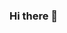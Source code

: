### Hi there 👋

<!--
**CGBalieiro/CGBalieiro** is a ✨ _special_ ✨ repository because its `README.md` (this file) appears on your GitHub profile.

Here are some ideas to get you started:

- 👋 Hi, I’m Caio Gabriel B. Balieiro I'm Senior Data Scientist at Instituto de Pesquisa Eldorado.
- 🌱 I’m currently PhD student in Statistics at UFMG.
- 👯 I’m linterested in Survival and Machine Learning models using Python and R language ...
- 🤔 I looking to collaborate in the application of statistical models and machine learning to solve problems involving real datasets.
- 📫 How to reach me: caio.balieiro@eldorado.org.br.

